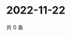 # 2022-11-22

共 0 条

<!-- BEGIN WEIBO -->
<!-- 最后更新时间 Tue Nov 22 2022 07:17:42 GMT+0800 (China Standard Time) -->

<!-- END WEIBO -->
